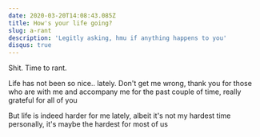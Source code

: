```yaml
---
date: 2020-03-20T14:08:43.085Z
title: How's your life going?
slug: a-rant
description: 'Legitly asking, hmu if anything happens to you'
disqus: true
---
```

Shit. Time to rant.

Life has not been so nice.. lately. Don't get me wrong, thank you for those who are with me and accompany me for the past couple of time, really grateful for all of you

But life is indeed harder for me lately, albeit it's not my hardest time personally, it's maybe the hardest for most of us 
